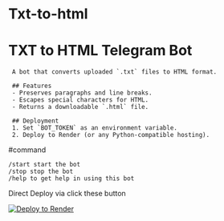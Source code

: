 # Txt-to-html
# TXT to HTML Telegram Bot

     A bot that converts uploaded `.txt` files to HTML format.

     ## Features
     - Preserves paragraphs and line breaks.
     - Escapes special characters for HTML.
     - Returns a downloadable `.html` file.

     ## Deployment
     1. Set `BOT_TOKEN` as an environment variable.
     2. Deploy to Render (or any Python-compatible hosting).
#command
```
/start start the bot
/stop stop the bot
/help to get help in using this bot
```
Direct Deploy via click these button 

[![Deploy to Render](https://render.com/images/deploy-to-render-button.svg)](https://render.com/deploy?repo=https://github.com/abhishek82089/Txt-to-html)

